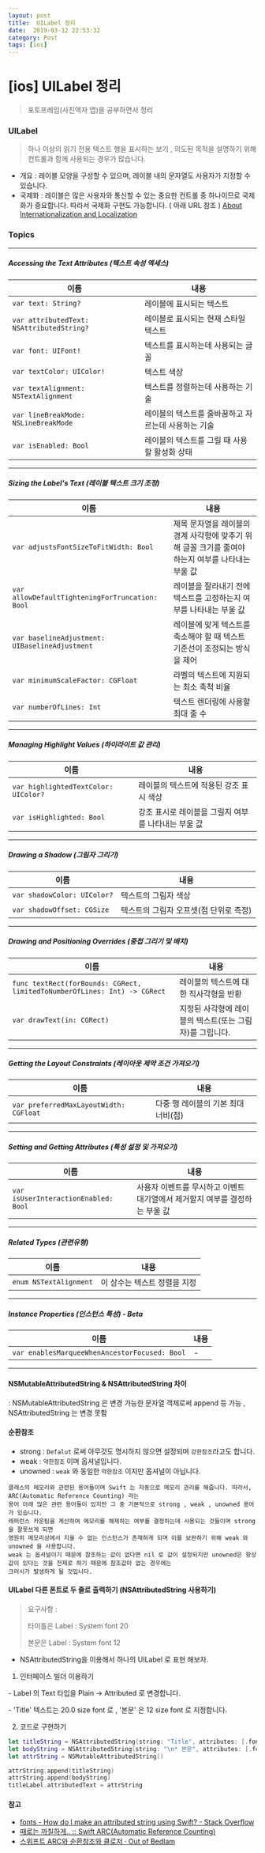 ```yaml
---
layout: post
title:  UILabel 정리
date:  2019-03-12 22:53:32
category: Post
tags: [ios]
---
```


# [ios] UILabel 정리

> 포토프레임(사진액자 앱)을 공부하면서 정리

###  UILabel

> 하나 이상의 읽기 전용 텍스트 행을 표시하는 보기 , 의도된 목적을 설명하기 위해 컨트롤과 함께 사용되는 경우가 많습니다.

- 개요 : 레이블 모양을 구성할 수 있으며, 레이블 내의 문자열도 사용자가 지정할 수 있습니다.
- 국제화 : 레이블은 많은 사용자와 통신할 수 있는 중요한 컨트롤 중 하나이므로 국제화가 중요합니다. 따라서 국제화 구현도 가능합니다. ( 아래 URL 참조 ) [About Internationalization and Localization](https://developer.apple.com/library/archive/documentation/MacOSX/Conceptual/BPInternational/Introduction/Introduction.html#//apple_ref/doc/uid/10000171i)

### Topics

------

##### Accessing the Text Attributes (텍스트 속성 엑세스)

| 이름                                      | 내용                                                |
| ----------------------------------------- | --------------------------------------------------- |
| `var text: String?`                       | 레이블에 표시되는 텍스트                            |
| `var attributedText: NSAttributedString?` | 레이블로 표시되는 현재 스타일 텍스트                |
| `var font: UIFont!`                       | 텍스트를 표시하는데 사용되는 글꼴                   |
| `var textColor: UIColor!`                 | 텍스트 색상                                         |
| `var textAlignment: NSTextAlignment`      | 텍스트를 정렬하는데 사용하는 기술                   |
| `var lineBreakMode: NSLineBreakMode`      | 레이블의 텍스트를 줄바꿈하고 자르는데 사용하는 기술 |
| `var isEnabled: Bool`                     | 레이블의 텍스트를 그릴 때 사용할 활성화 상태        |

------

##### Sizing the Label's Text (레이블 텍스트 크기 조정)

| 이름                                            | 내용                                                         |
| ----------------------------------------------- | ------------------------------------------------------------ |
| `var adjustsFontSizeToFitWidth: Bool`           | 제목 문자열을 레이블의 경계 사각형에 맞추기 위해 글꼴 크기를 줄여야 하는지 여부를 나타내는 부울 값 |
| `var allowDefaultTighteningForTruncation: Bool` | 레이블을 잘라내기 전에 텍스트를 고정하는지 여부를 나타내는 부울 값 |
| `var baselineAdjustment: UIBaselineAdjustment`  | 레이블에 맞게 텍스트를 축소해야 할 때 텍스트 기준선이 조정되는 방식을 제어 |
| `var minimumScaleFactor: CGFloat`               | 라벨의 텍스트에 지원되는 최소 축척 비율                      |
| `var numberOfLines: Int`                        | 텍스트 렌더링에 사용할 최대 줄 수                            |

------

##### Managing Highlight Values (하이라이트 값 관리)

| 이름                                 | 내용                                                |
| ------------------------------------ | --------------------------------------------------- |
| `var highlightedTextColor: UIColor?` | 레이블의 텍스트에 적용된 강조 표시 색상             |
| `var isHighlighted: Bool`            | 강조 표시로 레이블을 그릴지 여부를 나타내는 부울 값 |

------

##### Drawing a Shadow (그림자 그리기)

| 이름                        | 내용                                   |
| --------------------------- | -------------------------------------- |
| `var shadowColor: UIColor?` | 텍스트의 그림자 색상                   |
| `var shadowOffset: CGSize`  | 텍스트의 그림자 오프셋(점 단위로 측정) |

------

##### Drawing and Positioning Overrides (중첩 그리기 및 배치)

| 이름                                                         | 내용                                                     |
| ------------------------------------------------------------ | -------------------------------------------------------- |
| `func textRect(forBounds: CGRect, limitedToNumberOfLines: Int) -> CGRect` | 레이블의 텍스트에 대한 직사각형을 반환                   |
| `var drawText(in: CGRect)`                                   | 지정된 사각형에 레이블의 텍스트(또는 그림자)를 그립니다. |

------

##### Getting the Layout Constraints (레이아웃 제약 조건 가져오기)

| 이름                                   | 내용                                |
| -------------------------------------- | ----------------------------------- |
| `var preferredMaxLayoutWidth: CGFloat` | 다중 행 레이블의 기본 최대 너비(점) |

------

##### Setting and Getting Attributes (특성 설정 및 가져오기)

| 이름                                 | 내용                                                         |
| ------------------------------------ | ------------------------------------------------------------ |
| `var isUserInteractionEnabled: Bool` | 사용자 이벤트를 무시하고 이벤트 대기열에서 제거할지 여부를 결정하는 부울 값 |

------

##### Related Types (관련유형)

| 이름                   | 내용                         |
| ---------------------- | ---------------------------- |
| `enum NSTextAlignment` | 이 상수는 텍스트 정렬을 지정 |

------

##### Instance Properties (인스턴스 특성) - Beta

| 이름                                          | 내용 |
| --------------------------------------------- | ---- |
| `var enablesMarqueeWhenAncestorFocused: Bool` | -    |

------

#### NSMutableAttributedString & NSAttributedString 차이

: NSMutableAttributedString 은 변경 가능한 문자열 객체로써 append 등 가능 , NSAttributedString 는 변경 못함



#### 순환참조

- strong : `Defalut` 로써 아무것도 명시하지 않으면 설정되며 `강한참조`라고도 합니다.
- weak : `약한참조` 이며 옵셔널입니다.
- unowned : `weak` 와 동일한 `약한참조` 이지만 옵셔널이 아닙니다.

```
클래스의 메모리와 관련된 용어들이며 Swift 는 자동으로 메모리 관리를 해줍니다. 따라서, ARC(Automatic Reference Counting) 라는 
용어 아래 많은 관련 용어들이 있지만 그 중 기본적으로 strong , weak , unowned 용어가 있습니다.
레퍼런스 카운팅을 계산하여 메모리를 해제하는 여부를 결정하는데 사용되는 것들이며 strong 을 잘못쓰게 되면
영원히 메모리상에서 지울 수 없는 인스턴스가 존재하게 되며 이를 보완하기 위해 weak 와 unowned 을 사용합니다.
weak 는 옵셔널이기 때문에 참조하는 값이 없다면 nil 로 값이 설정되지만 unowned은 항상 값이 있다는 것을 전제로 하기 때문에 참조값이 없는 경우에는 
크러시가 발생하게 될 것입니다.
```



#### UILabel 다른 폰트로 두 줄로 출력하기 (NSAttributedString 사용하기)

> 요구사항 : 
>
> 타이틀은 Label : System font 20
>
> 본문은 Label : System font 12

* NSAttributedString을 이용해서 하나의 UILabel 로 표현 해보자.

1. 인터페이스 빌더 이용하기

\- Label 의 Text 타입을 Plain -> Attributed 로 변경합니다.

  \- 'Title' 텍스트는 20.0 size font 로 ,  '본문' 은 12 size font 로 지정합니다. 



2. 코드로 구현하기

```swift
let titleString = NSAttributedString(string: "Title", attributes: [.font : UIFont.systemFont(ofSize: 20)]) 
let bodyString = NSAttributedString(string: "\n* 본문", attributes: [.font : UIFont.systemFont(ofSize: 12)]) 
let attrString = NSMutableAttributedString() 

attrString.append(titleString) 
attrString.append(bodyString) 
titleLabel.attributedText = attrString
```



#### 참고

- [fonts - How do I make an attributed string using Swift? - Stack Overflow](https://stackoverflow.com/questions/24666515/how-do-i-make-an-attributed-string-using-swift)
- [때로는 까칠하게.. :: Swift ARC(Automatic Reference Counting)](http://kka7.tistory.com/21)
- [스위프트 ARC와 순환참조와 클로저 · Out of Bedlam](https://outofbedlam.github.io/swift/2016/01/31/Swift-ARC-Closure-weakself/)



